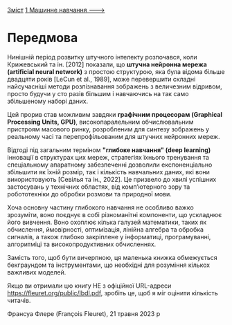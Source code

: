 [Зміст](README.md)          [1 Машинне навчання  ---> ](1__Machine_Learning.md) 

# Передмова

Нинішній період розвитку штучного інтелекту розпочався, коли Крижевський та ін. [2012] показали, що **штучна нейронна мережа (artificial neural network)** з простою структурою, яка була відома більше двадцяти років [LeCun et al., 1989], може перевершити складні найсучасніші методи розпізнавання зображень з величезним відривом, просто будучи у сто разів більшим і навчаючись на так само збільшеному наборі даних.

Цей прорив став можливим завдяки **графічним процесорам (Graphical Processing Units, GPU)**, високопаралельним обчислювальним пристроям масового ринку, розробленим для синтезу зображень у реальному часі та перепрофільованим для штучних нейронних мереж.

Відтоді під загальним терміном **"глибоке навчання" (deep learning)** інновації в структурах цих мереж, стратегіях їхнього тренування та спеціальному апаратному забезпеченні дозволили експоненціально збільшити як їхній розмір, так і кількість навчальних даних, які вони використовують [Севілья та ін., 2022]. Це призвело до хвилі успішних застосувань у технічних областях, від комп’ютерного зору та робототехніки до обробки розмови та природної мови.

Хоча основну частину глибокого навчання не особливо важко зрозуміти, воно поєднує в собі різноманітні компоненти, що ускладнює його вивчення. Воно охоплює кілька галузей математики, таких як обчислення, ймовірності, оптимізація, лінійна алгебра та обробка сигналів, а також глибоко закріплене у інформатиці, програмуванні, алгоритміці та високопродуктивних обчисленнях.

Замість того, щоб бути вичерпною, ця маленька книжка обмежується бекграундом та інструментами, що необхідні для розуміння кількох важливих моделей.

Якщо ви отримали цю книгу НЕ з офіційної URL-адреси https://fleuret.org/public/lbdl.pdf, зробіть це, щоб я міг оцінити кількість читачів.

Франсуа Флере (François Fleuret), 21 травня 2023 р
